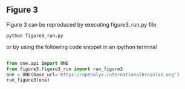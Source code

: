## Figure 3

Figure 3 can be reproduced by executing figure3_run.py file 
```
python figure3_run.py
```

or by using the following code snippet in an ipython terminal
```python

from one.api import ONE
from figure3.figure3_run import run_figure3
one = ONE(base_url='https://openalyx.internationalbrainlab.org')
run_figure3(one)

```
